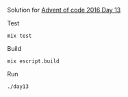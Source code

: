 Solution for [Advent of code 2016 Day 13](https://adventofcode.com/2016/day/13)

Test

```mix test```

Build

```mix escript.build```

Run

```./day13```
